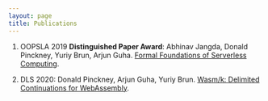 ```yaml
---
layout: page
title: Publications
---
```


1. OOPSLA 2019 **Distinguished Paper Award**: Abhinav Jangda, Donald Pinckney, Yuriy Brun, Arjun Guha. [Formal Foundations of Serverless Computing]({{site.baseurl}}/public/files/documents/foundations.pdf).

1. DLS 2020: Donald Pinckney, Arjun Guha, Yuriy Brun. [Wasm/k: Delimited Continuations for WebAssembly](https://wasmk.github.io).

<script src="{{ site.baseurl }}/public/js/new_tab.js"></script>
